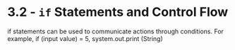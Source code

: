 # 3.2 - `if` Statements and Control Flow

if statements can be used to communicate actions through conditions. For example, if (input value) = 5, system.out.print (String)
